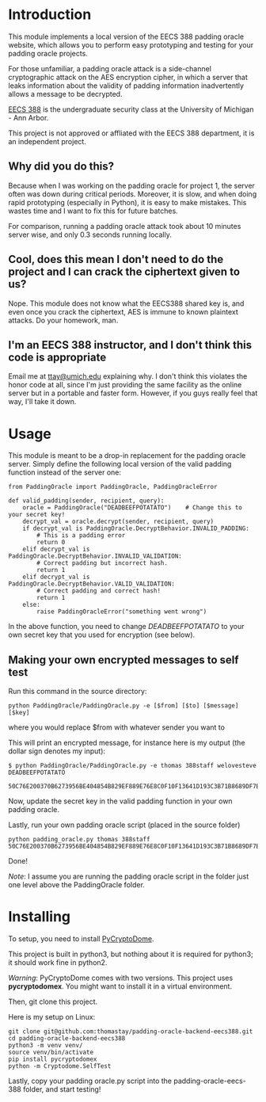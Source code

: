 # Introduction

This module implements a local version of the EECS 388 padding oracle website, which allows you to perform easy prototyping and testing for your padding oracle projects.

For those unfamiliar, a padding oracle attack is a side-channel cryptographic attack on the AES encryption cipher, in which a server that leaks information about the validity of padding information inadvertently allows a message to be decrypted. 

[EECS 388](https://eecs388.org) is the undergraduate security class at the University of Michigan - Ann Arbor.

This project is not approved or affliated with the EECS 388 department, it is an independent project.

## Why did you do this?

Because when I was working on the padding oracle for project 1, the server often was down during critical periods. Moreover, it is slow, and when doing rapid prototyping (especially in Python), it is easy to make mistakes. This wastes time and I want to fix this for future batches.

For comparison, running a padding oracle attack took about 10 minutes server wise, and only 0.3 seconds running locally.

## Cool, does this mean I don't need to do the project and I can crack the ciphertext given to us?

Nope. This module does not know what the EECS388 shared key is, and even once you crack the ciphertext, AES is immune to known plaintext attacks. Do your homework, man.

## I'm an EECS 388 instructor, and I don't think this code is appropriate

Email me at ttay@umich.edu explaining why. I don't think this violates the honor code at all, since I'm just providing the same facility as the online server but in a portable and faster form. However, if you guys really feel that way, I'll take it down.

# Usage

This module is meant to be a drop-in replacement for the padding oracle server. Simply define the following local version of the valid padding function instead of the server one:

```
from PaddingOracle import PaddingOracle, PaddingOracleError

def valid_padding(sender, recipient, query):
    oracle = PaddingOracle("DEADBEEFPOTATATO")    # Change this to your secret key!
    decrypt_val = oracle.decrypt(sender, recipient, query)
    if decrypt_val is PaddingOracle.DecryptBehavior.INVALID_PADDING:
        # This is a padding error
        return 0
    elif decrypt_val is PaddingOracle.DecryptBehavior.INVALID_VALIDATION:
        # Correct padding but incorrect hash.
        return 1
    elif decrypt_val is PaddingOracle.DecryptBehavior.VALID_VALIDATION:
        # Correct padding and correct hash!
        return 1
    else:
        raise PaddingOracleError("something went wrong")
```

In the above function, you need to change _DEADBEEFPOTATATO_ to your own secret key that you used for encryption (see below).

## Making your own encrypted messages to self test

Run this command in the source directory:

```
python PaddingOracle/PaddingOracle.py -e [$from] [$to] [$message] [$key]
```

where you would replace $from with whatever sender you want to

This will print an encrypted message, for instance here is my output (the dollar sign denotes my input):

```
$ python PaddingOracle/PaddingOracle.py -e thomas 388staff welovesteve DEADBEEFPOTATATO

50C76E200370B6273956BE404854B829EF889E76E8C0F10F13641D193C3B71B8689DF7B0971DA8542BEBAC43ABB17AB9
```

Now, update the secret key in the valid padding function in your own padding oracle.

Lastly, run your own padding oracle script (placed in the source folder)

```
python padding_oracle.py thomas 388staff 50C76E200370B6273956BE404854B829EF889E76E8C0F10F13641D193C3B71B8689DF7B0971DA8542BEBAC43ABB17AB9
```

Done!

_Note_: I assume you are running the padding oracle script in the folder just one level above the PaddingOracle folder.


# Installing

To setup, you need to install [PyCryptoDome](https://pycryptodome.readthedocs.io/en/latest/src/installation.html).

This project is built in python3, but nothing about it is required for python3; it should work fine in python2.

*Warning*: PyCryptoDome comes with two versions. This project uses **pycryptodomex**. You might want to install it in a virtual environment. 

Then, git clone this project.

Here is my setup on Linux:

```
git clone git@github.com:thomastay/padding-oracle-backend-eecs388.git
cd padding-oracle-backend-eecs388
python3 -m venv venv/
source venv/bin/activate
pip install pycryptodomex
python -m Cryptodome.SelfTest
```

Lastly, copy your padding oracle.py script into the padding-oracle-eecs-388 folder, and start testing!

